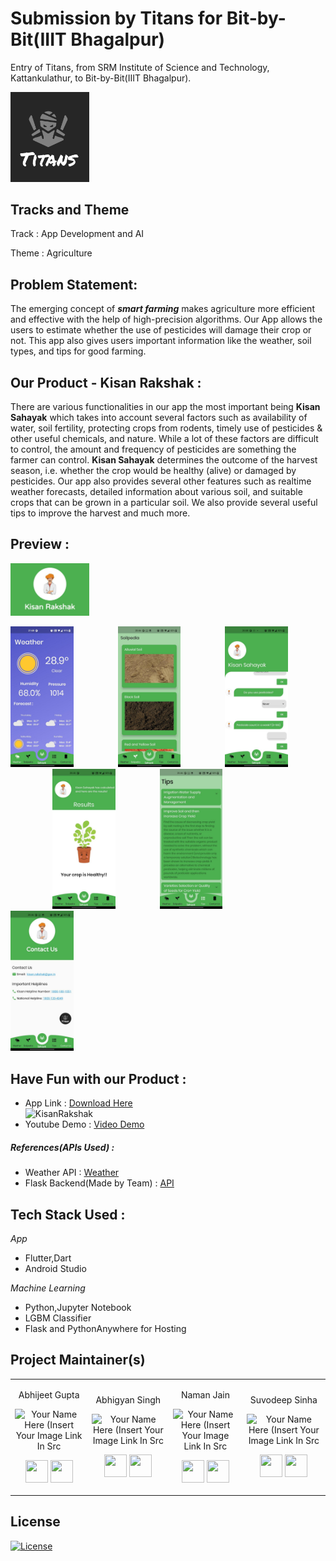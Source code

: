 # Submission by Titans for Bit-by-Bit(IIIT Bhagalpur)
Entry of Titans, from SRM Institute of Science and Technology, Kattankulathur, to Bit-by-Bit(IIIT Bhagalpur).

<p align="left"><img width=25% src="Assets/Titans.jpg"></p>


<h2 align= "left"><b>Tracks and Theme</b></h2>

Track : App Development and AI

Theme :  Agriculture

## Problem Statement: 

The emerging concept of ***smart farming*** makes agriculture more efficient and effective with the help of high-precision algorithms. Our App allows the users to estimate whether the use of pesticides will damage their crop or not. This app also gives users important information like the weather, soil types, and tips for good farming.

## Our Product - Kisan Rakshak :

There are various functionalities in our app the most important being **Kisan Sahayak** which takes into account several factors such as availability of water, soil fertility, protecting crops from rodents, timely use of pesticides & other useful chemicals, and nature. While a lot of these factors are difficult to control, the amount and frequency of pesticides are something the farmer can control. **Kisan Sahayak** determines the outcome of the harvest season, i.e. whether the crop would be healthy (alive) or damaged by pesticides.
Our app also provides several other features such as realtime weather forecasts, detailed information about various soil, and suitable crops that can be grown in a particular soil. We also provide several useful tips to improve the harvest and much more.

## Preview : 

<p align="left"><img width=25% src="Assets/Kisan.jpg"></p>

<p align="left">
<img width=20% src="Assets/ScreenshotApp1.jpg"> &ensp;&ensp;&ensp;&ensp;&ensp;&ensp;&ensp;&ensp;&ensp;
<img width=20% src="Assets/ScreenshotApp2.jpg"> &ensp;&ensp;&ensp;&ensp;&ensp;&ensp;&ensp;&ensp;&ensp; 
<img width=20% src="Assets/ScreenshotApp3.jpg"> &ensp;&ensp;&ensp;&ensp;&ensp;&ensp;&ensp;&ensp;&ensp;
<img width=20% src="Assets/ScreenshotApp4.jpg"> &ensp;&ensp;&ensp;&ensp;&ensp;&ensp;&ensp;&ensp;&ensp;
<img width=20% src="Assets/ScreenshotApp5.jpg"> &ensp;&ensp;&ensp;&ensp;&ensp;&ensp;&ensp;&ensp;&ensp;
<img width=20% src="Assets/ScreenshotApp6.jpg"> &ensp;&ensp;&ensp;&ensp;&ensp;&ensp;&ensp;&ensp;&ensp;
</p>

<h2 align= "left"><b>Have Fun with our Product : </b></h2>

* App Link : [Download Here](https://bit.ly/KissanRakshak) <br>
![KisanRakshak](https://user-images.githubusercontent.com/52796258/138211549-a6241b44-2d9c-4d7e-9684-1f537b760126.png)
* Youtube Demo : [Video Demo](https://youtu.be/y-l8Hd6q7lw)

##### References(APIs Used) : 
 * Weather API : [Weather](https://openweathermap.org/)
 * Flask Backend(Made by Team) : [API](http://suvoo.pythonanywhere.com/)


<h2 align= "left"><b>Tech Stack Used : </b></h2>

*App*

- Flutter,Dart
- Android Studio

*Machine Learning*

- Python,Jupyter Notebook
- LGBM Classifier
- Flask and PythonAnywhere for Hosting


<h2 align= "left"><b>Project Maintainer(s)</b></h2>

<table>
<tr align="center">
  
  <td>
  
Abhijeet Gupta

<p align="center">
<img src = "https://avatars.githubusercontent.com/u/52798960?v=4"  height="120" alt="Your Name Here (Insert Your Image Link In Src">
</p>
<p align="center">
<a href = "https://github.com/abhigupta2000"><img src = "http://www.iconninja.com/files/241/825/211/round-collaboration-social-github-code-circle-network-icon.svg" width="36" height = "36"/></a>
<a href = "https://www.linkedin.com/in/abhijeet-gupta-20b52618b/">
<img src = "http://www.iconninja.com/files/863/607/751/network-linkedin-social-connection-circular-circle-media-icon.svg" width="36" height="36"/>
</a>
</p>
</td>

<td>

Abhigyan Singh

<p align="center">
<img src = "https://avatars.githubusercontent.com/u/60261112?v=4"  height="120" alt="Your Name Here (Insert Your Image Link In Src">
</p>
<p align="center">
<a href = "https://github.com/Blazikengr8"><img src = "http://www.iconninja.com/files/241/825/211/round-collaboration-social-github-code-circle-network-icon.svg" width="36" height = "36"/></a>
<a href = "https://www.linkedin.com/in/abhigyan-singh-9a00b0192/">
<img src = "http://www.iconninja.com/files/863/607/751/network-linkedin-social-connection-circular-circle-media-icon.svg" width="36" height="36"/>
</a>
</p>
</td>

<td>

Naman Jain

<p align="center">
<img src = "https://avatars.githubusercontent.com/u/77778261?v=4"  height="120" alt="Your Name Here (Insert Your Image Link In Src">
</p>
<p align="center">
<a href = "https://github.com/namannj15"><img src = "http://www.iconninja.com/files/241/825/211/round-collaboration-social-github-code-circle-network-icon.svg" width="36" height = "36"/></a>
<a href = "https://www.linkedin.com/in/namannj15">
<img src = "http://www.iconninja.com/files/863/607/751/network-linkedin-social-connection-circular-circle-media-icon.svg" width="36" height="36"/>
</a>
</p>
</td>

<td>

Suvodeep Sinha

<p align="center">
<img src = "https://avatars1.githubusercontent.com/u/52796258"  height="120" alt="Your Name Here (Insert Your Image Link In Src">
</p>
<p align="center">
<a href = "https://github.com/Suvoo"><img src = "http://www.iconninja.com/files/241/825/211/round-collaboration-social-github-code-circle-network-icon.svg" width="36" height = "36"/></a>
<a href = "https://www.linkedin.com/in/suvodeep-sinha-59652418b/">
<img src = "http://www.iconninja.com/files/863/607/751/network-linkedin-social-connection-circular-circle-media-icon.svg" width="36" height="36"/>
</a>
</p>
</td>
</tr>

  </table>

## License
[![License](http://img.shields.io/:license-mit-blue.svg?style=flat-square)](http://badges.mit-license.org)



